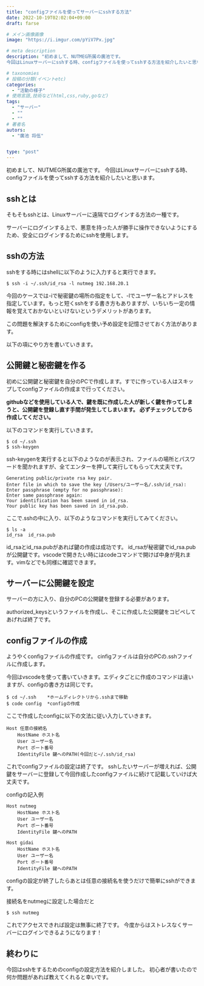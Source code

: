 ```yaml
---
title: "configファイルを使ってサーバーにsshする方法"
date: 2022-10-19T02:02:04+09:00
draft: farse

# メイン画像画像
image: "https://i.imgur.com/pYiV7Px.jpg"

# meta description
description: "初めまして、NUTMEG所属の廣池です。
今回はLinuxサーバーにsshする時、configファイルを使ってsshする方法を紹介したいと思います。"

# taxonomies
# 投稿の分類(イベントetc)
categories:
  - "活動の様子"
# 使用言語,技術など(html,css,ruby,goなど)
tags:
  - "サーバー"
  - ""
  - ""
# 著者名
autors:
  - "廣池 将伍"


type: "post"
---
```

初めまして、NUTMEG所属の廣池です。
今回はLinuxサーバーにsshする時、configファイルを使ってsshする方法を紹介したいと思います。

##  sshとは
そもそもsshとは、Linuxサーバーに遠隔でログインする方法の一種です。

サーバーにログインする上で、悪意を持った人が勝手に操作できないようにするため、安全にログインするためにsshを使用します。

##  sshの方法
sshをする時にはshellに以下のように入力すると実行できます。

~~~
$ ssh -i ~/.ssh/id_rsa -l nutmeg 192.168.20.1
~~~

今回のケースでは-iで秘密鍵の場所の指定をして、-lでユーザー名とアドレスを指定しています。もっと短くsshをする書き方もありますが、いちいち一定の情報を覚えておかないといけないというデメリットがあります。

この問題を解決するためにconfigを使い予め設定を記憶させておく方法があります。

以下の項にやり方を書いていきます。


##  公開鍵と秘密鍵を作る
初めに公開鍵と秘密鍵を自分のPCで作成します。すでに作っている人はスキップしてconfigファイルの作成まで行ってください。

**githubなどを使用している人で、鍵を既に作成した人が新しく鍵を作ってしまうと、公開鍵を登録し直す手間が発生してしまいます。
必ずチェックしてから作成してください。**

以下のコマンドを実行していきます。
~~~
$ cd ~/.ssh
$ ssh-keygen
~~~

ssh-keygenを実行すると以下のようなのが表示され、ファイルの場所とパスワードを聞かれますが、全てエンターを押して実行してもらって大丈夫です。

~~~
Generating public/private rsa key pair.
Enter file in which to save the key (/Users/ユーザー名/.ssh/id_rsa): 
Enter passphrase (empty for no passphrase):
Enter same passphrase again:
Your identification has been saved in id_rsa.
Your public key has been saved in id_rsa.pub.
~~~

ここで.sshの中に入り、以下のようなコマンドを実行してみてください。

~~~
$ ls -a
id_rsa  id_rsa.pub
~~~

id_rsaとid_rsa.pubがあれば鍵の作成は成功です。
id_rsaが秘密鍵でid_rsa.pubが公開鍵です。vscodeで開きたい時にはcodeコマンドで開けば中身が見れます。vimなどでも同様に確認できます。

##  サーバーに公開鍵を設定
サーバーの方に入り、自分のPCの公開鍵を登録する必要があります。

authorized_keysというファイルを作成し、そこに作成した公開鍵をコピペしてあげれば終了です。

##  configファイルの作成
ようやくconfigファイルの作成です。
cinfigファイルは自分のPCの.sshファイルに作成します。

今回はvscodeを使って書いていきます。エディタごとに作成のコマンドは違いますが、configの書き方は同じです。

~~~
$ cd ~/.ssh    *ホームディレクトリから.sshまで移動
$ code config  *configの作成  
~~~

ここで作成したconfigに以下の文法に従い入力していきます。

~~~
Host 任意の接続名
    HostName ホスト名
    User ユーザー名
    Port ポート番号
    IdentityFile 鍵へのPATH(今回だと~/.ssh/id_rsa)
~~~

これでconfigファイルの設定は終了です。
sshしたいサーバーが増えれば、公開鍵をサーバーに登録して今回作成したconfigファイルに続けて記載していけば大丈夫です。


configの記入例

~~~
Host nutmeg
    HostName ホスト名
    User ユーザー名
    Port ポート番号
    IdentityFile 鍵へのPATH
    
Host gidai
    HostName ホスト名
    User ユーザー名
    Port ポート番号
    IdentityFile 鍵へのPATH
~~~

configの設定が終了したらあとは任意の接続名を使うだけで簡単にsshができます。

接続名をnutmegに設定した場合だと

~~~
$ ssh nutmeg
~~~

これでアクセスできれば設定は無事に終了です。
今度からはストレスなくサーバーにログインできるようになります！

##  終わりに
今回はsshをするためのconfigの設定方法を紹介しました。
初心者が書いたので何か問題があれば教えてくれると幸いです。